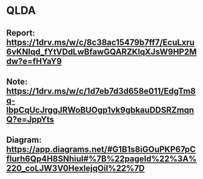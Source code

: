 # QLDA
## Report: https://1drv.ms/w/c/8c38ac15479b7ff7/EcuLxru6vKNIqd_fYtVDdLwBfawGQARZKlqXJsW9HP2Mdw?e=fHYaY9
## Note: https://1drv.ms/w/c/1d7eb7d3d658e011/EdgTm8q-lbpCqUcJrggJRWoBUOgp1vk9gbkauDDSRZmqnQ?e=JppYts
## Diagram: https://app.diagrams.net/#G1B1s8iGOuPKP67pCfIurh6Qp4H8SNhiul#%7B%22pageId%22%3A%220_coLJW3V0HexlejqOiI%22%7D
